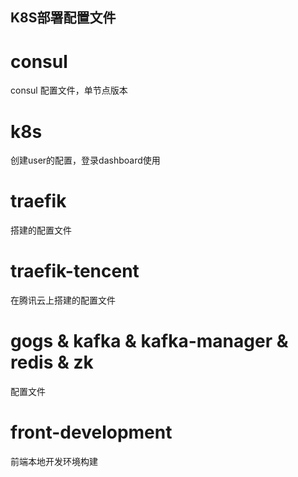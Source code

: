 K8S部署配置文件
---
# consul
consul 配置文件，单节点版本

# k8s
创建user的配置，登录dashboard使用

# traefik
搭建的配置文件

# traefik-tencent
在腾讯云上搭建的配置文件

# gogs & kafka & kafka-manager & redis & zk
配置文件

# front-development
前端本地开发环境构建
